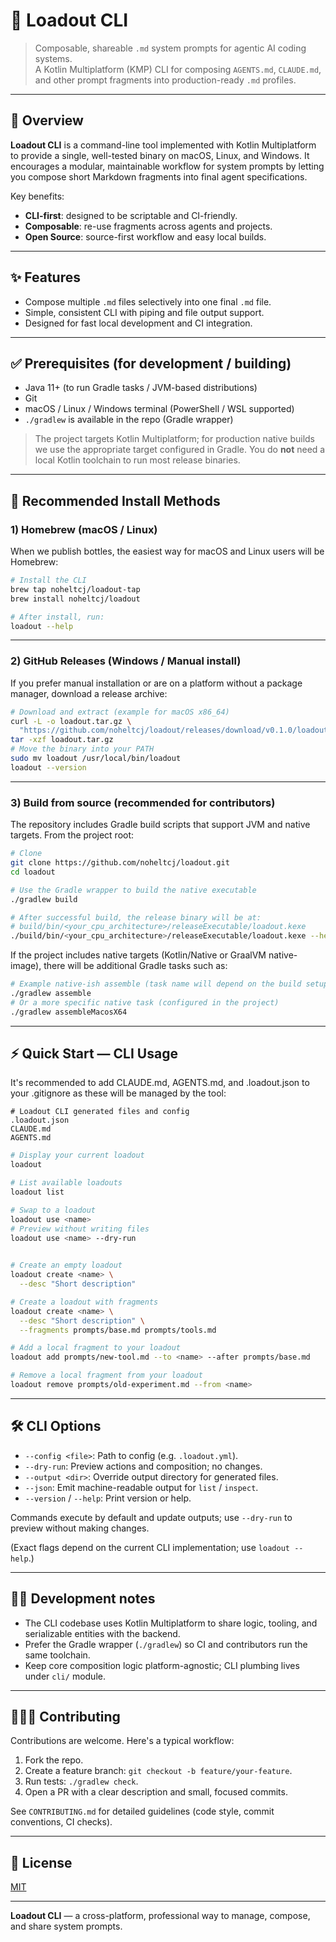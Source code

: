 # 🎒 Loadout CLI

> Composable, shareable `.md` system prompts for agentic AI coding systems.  
> A Kotlin Multiplatform (KMP) CLI for composing `AGENTS.md`, `CLAUDE.md`, and other prompt fragments into production-ready `.md` profiles.

---

## 📖 Overview

**Loadout CLI** is a command-line tool implemented with Kotlin Multiplatform to provide a single, well-tested binary on macOS, Linux, and Windows. It encourages a modular, maintainable workflow for system prompts by letting you compose short Markdown fragments into final agent specifications.

Key benefits:
- **CLI-first**: designed to be scriptable and CI-friendly.
- **Composable**: re-use fragments across agents and projects.
- **Open Source**: source-first workflow and easy local builds.

---

## ✨ Features

- Compose multiple `.md` files selectively into one final `.md` file.
- Simple, consistent CLI with piping and file output support.
- Designed for fast local development and CI integration.

---

## ✅ Prerequisites (for development / building)

- Java 11+ (to run Gradle tasks / JVM-based distributions)
- Git
- macOS / Linux / Windows terminal (PowerShell / WSL supported)
- `./gradlew` is available in the repo (Gradle wrapper)

> The project targets Kotlin Multiplatform; for production native builds we use the appropriate target configured in Gradle. You do **not** need a local Kotlin toolchain to run most release binaries.

---

## 🚀 Recommended Install Methods

### 1) Homebrew (macOS / Linux)
When we publish bottles, the easiest way for macOS and Linux users will be Homebrew:

```bash
# Install the CLI
brew tap noheltcj/loadout-tap
brew install noheltcj/loadout

# After install, run:
loadout --help
```

---

### 2) GitHub Releases (Windows / Manual install)
If you prefer manual installation or are on a platform without a package manager, download a release archive:

```bash
# Download and extract (example for macOS x86_64)
curl -L -o loadout.tar.gz \
  "https://github.com/noheltcj/loadout/releases/download/v0.1.0/loadout-cli-mingw-x86.tar.gz"
tar -xzf loadout.tar.gz
# Move the binary into your PATH
sudo mv loadout /usr/local/bin/loadout
loadout --version
```

---

### 3) Build from source (recommended for contributors)

The repository includes Gradle build scripts that support JVM and native targets. From the project root:

```bash
# Clone
git clone https://github.com/noheltcj/loadout.git
cd loadout

# Use the Gradle wrapper to build the native executable
./gradlew build

# After successful build, the release binary will be at:
# build/bin/<your_cpu_architecture>/releaseExecutable/loadout.kexe
./build/bin/<your_cpu_architecture>/releaseExecutable/loadout.kexe --help
```

If the project includes native targets (Kotlin/Native or GraalVM native-image), there will be additional Gradle tasks such as:

```bash
# Example native-ish assemble (task name will depend on the build setup)
./gradlew assemble
# Or a more specific native task (configured in the project)
./gradlew assembleMacosX64
```

---

## ⚡ Quick Start — CLI Usage

It's recommended to add CLAUDE.md, AGENTS.md, and .loadout.json to your .gitignore as these will be managed by the tool:

```gitignore
# Loadout CLI generated files and config
.loadout.json
CLAUDE.md
AGENTS.md
```

```bash
# Display your current loadout
loadout

# List available loadouts
loadout list

# Swap to a loadout
loadout use <name>
# Preview without writing files
loadout use <name> --dry-run
 

# Create an empty loadout
loadout create <name> \
  --desc "Short description"

# Create a loadout with fragments
loadout create <name> \
  --desc "Short description" \
  --fragments prompts/base.md prompts/tools.md

# Add a local fragment to your loadout
loadout add prompts/new-tool.md --to <name> --after prompts/base.md

# Remove a local fragment from your loadout
loadout remove prompts/old-experiment.md --from <name>
```

---

## 🛠 CLI Options
- `--config <file>`: Path to config (e.g. `.loadout.yml`).
- `--dry-run`: Preview actions and composition; no changes.
- `--output <dir>`: Override output directory for generated files.
- `--json`: Emit machine-readable output for `list` / `inspect`.
- `--version` / `--help`: Print version or help.

Commands execute by default and update outputs; use `--dry-run` to preview without making changes.

(Exact flags depend on the current CLI implementation; use `loadout --help`.)

---

## 🧑‍💻 Development notes

- The CLI codebase uses Kotlin Multiplatform to share logic, tooling, and serializable entities with the backend.
- Prefer the Gradle wrapper (`./gradlew`) so CI and contributors run the same toolchain.
- Keep core composition logic platform-agnostic; CLI plumbing lives under `cli/` module.

---

## 🧑‍🤝‍🧑 Contributing

Contributions are welcome. Here's a typical workflow:

1. Fork the repo.
2. Create a feature branch: `git checkout -b feature/your-feature`.
3. Run tests: `./gradlew check`.
4. Open a PR with a clear description and small, focused commits.

See `CONTRIBUTING.md` for detailed guidelines (code style, commit conventions, CI checks).

---

## 📜 License

[MIT](LICENSE)

---

**Loadout CLI** — a cross-platform, professional way to manage, compose, and share system prompts.

